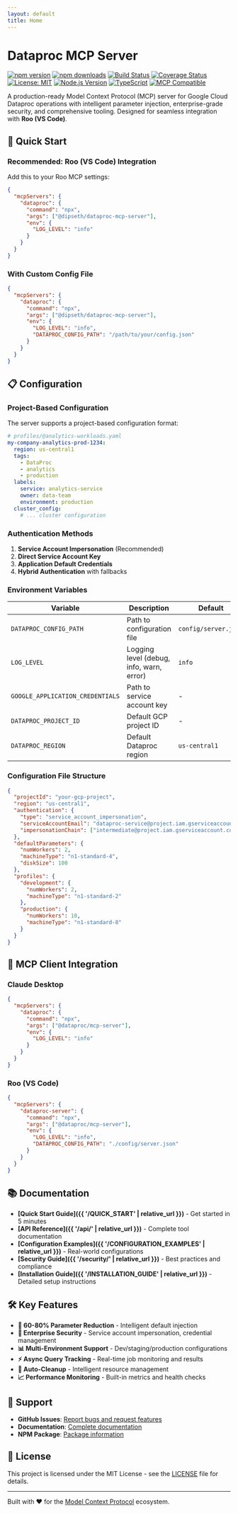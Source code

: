 ```yaml
---
layout: default
title: Home
---
```


# Dataproc MCP Server

[![npm version](https://badge.fury.io/js/%40dipseth%2Fdataproc-mcp-server.svg)](https://badge.fury.io/js/%40dipseth%2Fdataproc-mcp-server)
[![npm downloads](https://img.shields.io/npm/dm/@dipseth/dataproc-mcp-server.svg)](https://npmjs.org/package/@dipseth/dataproc-mcp-server)
[![Build Status](https://github.com/dipseth/dataproc-mcp/workflows/%F0%9F%94%84%20Continuous%20Integration/badge.svg)](https://github.com/dipseth/dataproc-mcp/actions)
[![Coverage Status](https://coveralls.io/repos/github/dipseth/dataproc-mcp/badge.svg?branch=main)](https://coveralls.io/github/dipseth/dataproc-mcp?branch=main)
[![License: MIT](https://img.shields.io/badge/License-MIT-yellow.svg)](https://opensource.org/licenses/MIT)
[![Node.js Version](https://img.shields.io/node/v/@dipseth/dataproc-mcp-server.svg)](https://nodejs.org/)
[![TypeScript](https://img.shields.io/badge/TypeScript-Ready-blue.svg)](https://www.typescriptlang.org/)
[![MCP Compatible](https://img.shields.io/badge/MCP-Compatible-green.svg)](https://modelcontextprotocol.io/)

A production-ready Model Context Protocol (MCP) server for Google Cloud Dataproc operations with intelligent parameter injection, enterprise-grade security, and comprehensive tooling. Designed for seamless integration with **Roo (VS Code)**.

## 🚀 Quick Start

### **Recommended: Roo (VS Code) Integration**

Add this to your Roo MCP settings:

```json
{
  "mcpServers": {
    "dataproc": {
      "command": "npx",
      "args": ["@dipseth/dataproc-mcp-server"],
      "env": {
        "LOG_LEVEL": "info"
      }
    }
  }
}
```

### **With Custom Config File**

```json
{
  "mcpServers": {
    "dataproc": {
      "command": "npx",
      "args": ["@dipseth/dataproc-mcp-server"],
      "env": {
        "LOG_LEVEL": "info",
        "DATAPROC_CONFIG_PATH": "/path/to/your/config.json"
      }
    }
  }
}
```

## 📋 Configuration

### Project-Based Configuration

The server supports a project-based configuration format:

```yaml
# profiles/@analytics-workloads.yaml
my-company-analytics-prod-1234:
  region: us-central1
  tags:
    - DataProc
    - analytics
    - production
  labels:
    service: analytics-service
    owner: data-team
    environment: production
  cluster_config:
    # ... cluster configuration
```

### Authentication Methods

1. **Service Account Impersonation** (Recommended)
2. **Direct Service Account Key**
3. **Application Default Credentials**
4. **Hybrid Authentication** with fallbacks

### Environment Variables

| Variable | Description | Default |
|----------|-------------|---------|
| `DATAPROC_CONFIG_PATH` | Path to configuration file | `config/server.json` |
| `LOG_LEVEL` | Logging level (debug, info, warn, error) | `info` |
| `GOOGLE_APPLICATION_CREDENTIALS` | Path to service account key | - |
| `DATAPROC_PROJECT_ID` | Default GCP project ID | - |
| `DATAPROC_REGION` | Default Dataproc region | `us-central1` |

### Configuration File Structure

```json
{
  "projectId": "your-gcp-project",
  "region": "us-central1",
  "authentication": {
    "type": "service_account_impersonation",
    "serviceAccountEmail": "dataproc-service@project.iam.gserviceaccount.com",
    "impersonationChain": ["intermediate@project.iam.gserviceaccount.com"]
  },
  "defaultParameters": {
    "numWorkers": 2,
    "machineType": "n1-standard-4",
    "diskSize": 100
  },
  "profiles": {
    "development": {
      "numWorkers": 2,
      "machineType": "n1-standard-2"
    },
    "production": {
      "numWorkers": 10,
      "machineType": "n1-standard-8"
    }
  }
}
```

## 🔧 MCP Client Integration

### Claude Desktop

```json
{
  "mcpServers": {
    "dataproc": {
      "command": "npx",
      "args": ["@dataproc/mcp-server"],
      "env": {
        "LOG_LEVEL": "info"
      }
    }
  }
}
```

### Roo (VS Code)

```json
{
  "mcpServers": {
    "dataproc-server": {
      "command": "npx",
      "args": ["@dataproc/mcp-server"],
      "env": {
        "LOG_LEVEL": "info",
        "DATAPROC_CONFIG_PATH": "./config/server.json"
      }
    }
  }
}
```

## 📚 Documentation

- **[Quick Start Guide]({{ '/QUICK_START' | relative_url }})** - Get started in 5 minutes
- **[API Reference]({{ '/api/' | relative_url }})** - Complete tool documentation
- **[Configuration Examples]({{ '/CONFIGURATION_EXAMPLES' | relative_url }})** - Real-world configurations
- **[Security Guide]({{ '/security/' | relative_url }})** - Best practices and compliance
- **[Installation Guide]({{ '/INSTALLATION_GUIDE' | relative_url }})** - Detailed setup instructions

## 🛠️ Key Features

- **🎯 60-80% Parameter Reduction** - Intelligent default injection
- **🔐 Enterprise Security** - Service account impersonation, credential management
- **📊 Multi-Environment Support** - Dev/staging/production configurations
- **⚡ Async Query Tracking** - Real-time job monitoring and results
- **🔄 Auto-Cleanup** - Intelligent resource management
- **📈 Performance Monitoring** - Built-in metrics and health checks

## 🤝 Support

- **GitHub Issues**: [Report bugs and request features](https://github.com/dipseth/dataproc-mcp/issues)
- **Documentation**: [Complete documentation](https://dipseth.github.io/dataproc-mcp/)
- **NPM Package**: [Package information](https://www.npmjs.com/package/@dataproc/mcp-server)

## 📄 License

This project is licensed under the MIT License - see the [LICENSE](https://github.com/dipseth/dataproc-mcp/blob/main/LICENSE) file for details.

---

Built with ❤️ for the [Model Context Protocol](https://modelcontextprotocol.io/) ecosystem.